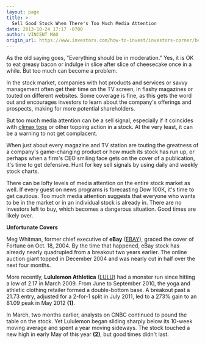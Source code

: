 ```yaml
---
layout: page
title: >-
  Sell Good Stock When There's Too Much Media Attention
date: 2013-10-24 17:17 -0700
author: VINCENT MAO
origin_url: https://www.investors.com/how-to-invest/investors-corner/be-wary-of-stocks-getting-too-much-attention/
---
```


As the old saying goes, "Everything should be in moderation." Yes, it is OK to eat greasy bacon or indulge in slice after slice of cheesecake once in a while. But too much can become a problem.

In the stock market, companies with hot products and services or savvy management often get their time on the TV screen, in flashy magazines or touted on different websites. Some coverage is fine, as this gets the word out and encourages investors to learn about the company's offerings and prospects, making for more potential shareholders.

But too much media attention can be a sell signal, especially if it coincides with [climax tops](http://education.investors.com/investors-corner/612599-how-to-recognize-climax-top.htm) or other topping action in a stock. At the very least, it can be a warning to not get complacent.

When just about every magazine and TV station are touting the greatness of a company's game-changing product or how much its stock has run up, or perhaps when a firm's CEO smiling face gets on the cover of a publication, it's time to get defensive. Hunt for key sell signals by using daily and weekly stock charts.

There can be lofty levels of media attention on the entire stock market as well. If every guest on news programs is forecasting Dow 100K, it's time to get cautious. Too much media attention suggests that everyone who wants to be in the market or in an individual stock is already in. There are no investors left to buy, which becomes a dangerous situation. Good times are likely over.

**Unfortunate Covers**

Meg Whitman, former chief executive of **eBay** ([EBAY](https://research.investors.com/quote.aspx?symbol=EBAY)), graced the cover of Fortune on Oct. 18, 2004. By the time that happened, eBay stock has already nearly quadrupled from a breakout two years earlier. The online auction giant topped in December 2004 and was nearly cut in half over the next four months.

More recently, **Lululemon Athletica** ([LULU](https://research.investors.com/quote.aspx?symbol=LULU)) had a monster run since hitting a low of 2.17 in March 2009. From June to September 2010, the yoga and athletic clothing retailer formed a double-bottom base. A breakout past a 21.73 entry, adjusted for a 2-for-1 split in July 2011, led to a 273% gain to an 81.09 peak in May 2012 **(1)**.

In March, two months earlier, analysts on CNBC continued to pound the table on the stock. Yet Lululemon began sliding sharply below its 10-week moving average and spent a year moving sideways. The stock touched a new high in early May of this year **(2)**, but good times didn't last.
